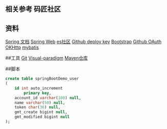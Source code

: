 ## 相关参考 码匠社区

## 资料
[Spring 文档](https://spring.io/guides)
[Spring Web](https://spring.io/guides/gs/serving-web-content/)
[es社区](https://elasticsearch.cn/explore)
[Github deploy key](https://developer.github.com/v3/guides/managing-deploy-keys/#deploy-keys)
[Bootstrap](https://v3.bootcss.com/getting-started/)
[Github OAuth](https://developer.github.com/apps/building-oauth-apps/creating-an-oauth-app/)
[OKHttp](https://square.github.io/okhttp/)
[mybatis](http://mybatis.org/spring-boot-starter/mybatis-spring-boot-autoconfigure/index.html)

##工具
[Git](https://git-scm.com/download)
[Visual-paradigm](https://www.visual-paradigm.com)
[Maven仓库](https://mvnrepository.com/)

##脚本
~~~sql
create table springBootDemo_user
(
	id int auto_increment
		primary key,
	account_id varchar(100) null,
	name varchar(50) null,
	token char(36) null,
	gmt_create bigint null,
	gmt_modified bigint null
);
~~~
